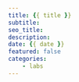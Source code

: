 ```yaml
---
title: {{ title }}
subtitle:
seo_title:
description:
date: {{ date }}
featured: false
categories:
    - labs
---
```

